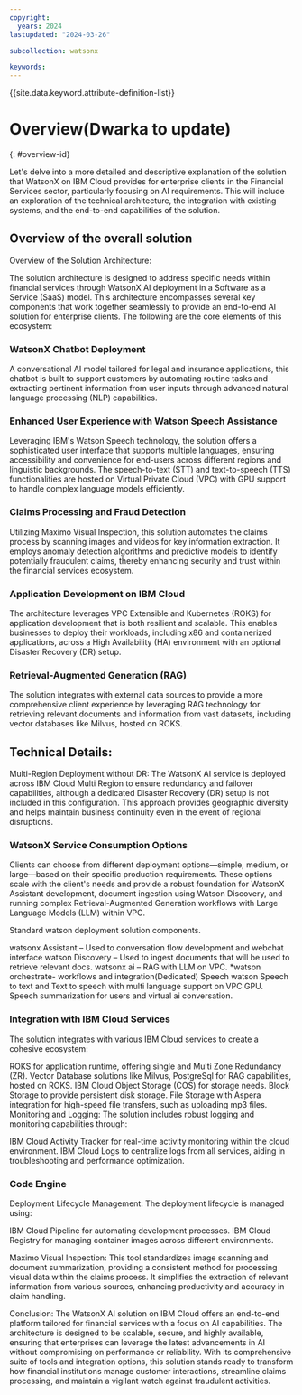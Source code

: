 ```yaml
---
copyright:
  years: 2024
lastupdated: "2024-03-26"

subcollection: watsonx

keywords:
---
```

{{site.data.keyword.attribute-definition-list}}

# Overview(Dwarka to update)

{: #overview-id}

Let's delve into a more detailed and descriptive explanation of the solution that WatsonX on IBM Cloud provides for enterprise clients in the Financial Services sector, particularly focusing on AI requirements. This will include an exploration of the technical architecture, the integration with existing systems, and the end-to-end capabilities of the solution.

## Overview of the overall solution

Overview of the Solution Architecture:

The solution architecture is designed to address specific needs within financial services through WatsonX AI deployment in a Software as a Service (SaaS) model. This architecture encompasses several key components that work together seamlessly to provide an end-to-end AI solution for enterprise clients. The following are the core elements of this ecosystem:

### WatsonX Chatbot Deployment

A conversational AI model tailored for legal and insurance applications, this chatbot is built to support customers by automating routine tasks and extracting pertinent information from user inputs through advanced natural language processing (NLP) capabilities.

### Enhanced User Experience with Watson Speech Assistance

Leveraging IBM's Watson Speech technology, the solution offers a sophisticated user interface that supports multiple languages, ensuring accessibility and convenience for end-users across different regions and linguistic backgrounds. The speech-to-text (STT) and text-to-speech (TTS) functionalities are hosted on Virtual Private Cloud (VPC) with GPU support to handle complex language models efficiently.

### Claims Processing and Fraud Detection

Utilizing Maximo Visual Inspection, this solution automates the claims process by scanning images and videos for key information extraction. It employs anomaly detection algorithms and predictive models to identify potentially fraudulent claims, thereby enhancing security and trust within the financial services ecosystem.

### Application Development on IBM Cloud

The architecture leverages VPC Extensible and Kubernetes (ROKS) for application development that is both resilient and scalable. This enables businesses to deploy their workloads, including x86 and containerized applications, across a High Availability (HA) environment with an optional Disaster Recovery (DR) setup.

### Retrieval-Augmented Generation (RAG)

The solution integrates with external data sources to provide a more comprehensive client experience by leveraging RAG technology for retrieving relevant documents and information from vast datasets, including vector databases like Milvus, hosted on ROKS.

## Technical Details:

Multi-Region Deployment without DR: The WatsonX AI service is deployed across IBM Cloud Multi Region to ensure redundancy and failover capabilities, although a dedicated Disaster Recovery (DR) setup is not included in this configuration. This approach provides geographic diversity and helps maintain business continuity even in the event of regional disruptions.

### WatsonX Service Consumption Options

Clients can choose from different deployment options—simple, medium, or large—based on their specific production requirements. These options scale with the client's needs and provide a robust foundation for WatsonX Assistant development, document ingestion using Watson Discovery, and running complex Retrieval-Augmented Generation workflows with Large Language Models (LLM) within VPC.

Standard watson deployment solution components.

watsonx Assistant – Used to conversation flow development and webchat interface
watson Discovery – Used to ingest documents that will be used to retrieve relevant docs.
watsonx ai – RAG with LLM on VPC.
*watson orchestrate- workflows and integration(Dedicated)
Speech watson
Speech to text and Text to speech with multi language support on  VPC GPU. Speech summarization for users and
virtual ai conversation.


### Integration with IBM Cloud Services

The solution integrates with various IBM Cloud services to create a cohesive ecosystem:

ROKS for application runtime, offering single and Multi Zone Redundancy (ZR).
Vector Database solutions like Milvus, PostgreSql for RAG capabilities, hosted on ROKS.
IBM Cloud Object Storage (COS) for storage needs.
Block Storage to provide persistent disk storage.
File Storage with Aspera integration for high-speed file transfers, such as uploading mp3 files.
Monitoring and Logging: The solution includes robust logging and monitoring capabilities through:

IBM Cloud Activity Tracker for real-time activity monitoring within the cloud environment.
IBM Cloud Logs to centralize logs from all services, aiding in troubleshooting and performance optimization.

### Code Engine

Deployment Lifecycle Management: The deployment lifecycle is managed using:

IBM Cloud Pipeline for automating development processes.
IBM Cloud Registry for managing container images across different environments.

Maximo Visual Inspection: This tool standardizes image scanning and document summarization, providing a consistent method for processing visual data within the claims process. It simplifies the extraction of relevant information from various sources, enhancing productivity and accuracy in claim handling.

Conclusion:
The WatsonX AI solution on IBM Cloud offers an end-to-end platform tailored for financial services with a focus on AI capabilities. The architecture is designed to be scalable, secure, and highly available, ensuring that enterprises can leverage the latest advancements in AI without compromising on performance or reliability. With its comprehensive suite of tools and integration options, this solution stands ready to transform how financial institutions manage customer interactions, streamline claims processing, and maintain a vigilant watch against fraudulent activities.
